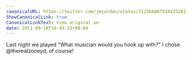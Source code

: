 ```yaml
---
canonicalURL: https://twitter.com/jmjordan/status/112566887539425281
ShowCanonicalLink: true
CanonicalLinkText: View original on
date: 2011-09-10T16:43:32+00:00
---
```

Last night we played "What musician would you hook up with?" I chose @therealzooeyd, of course!